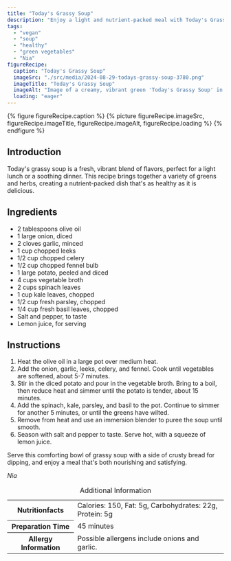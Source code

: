 ```yaml
---
title: "Today's Grassy Soup"
description: "Enjoy a light and nutrient-packed meal with Today's Grassy Soup, featuring a blend of greens and fresh herbs."
tags:
  - "vegan"
  - "soup"
  - "healthy"
  - "green vegetables"
  - "Nia"
figureRecipe: 
  caption: "Today's Grassy Soup"
  imageSrc: "./src/media/2024-08-29-todays-grassy-soup-3780.png"
  imageTitle: "Today's Grassy Soup"
  imageAlt: "Image of a creamy, vibrant green 'Today's Grassy Soup' in a simple bowl, with a spoon and a small vase of parsley and basil, on a minimalistic table under natural light."
  loading: "eager"
---
```


{% figure figureRecipe.caption %}
{% picture figureRecipe.imageSrc, figureRecipe.imageTitle, figureRecipe.imageAlt, figureRecipe.loading %}
{% endfigure %}

## Introduction

Today's grassy soup is a fresh, vibrant blend of flavors, perfect for a light lunch or a soothing dinner. This recipe brings together a variety of greens and herbs, creating a nutrient-packed dish that's as healthy as it is delicious.

## Ingredients

- 2 tablespoons olive oil
- 1 large onion, diced
- 2 cloves garlic, minced
- 1 cup chopped leeks
- 1/2 cup chopped celery
- 1/2 cup chopped fennel bulb
- 1 large potato, peeled and diced
- 4 cups vegetable broth
- 2 cups spinach leaves
- 1 cup kale leaves, chopped
- 1/2 cup fresh parsley, chopped
- 1/4 cup fresh basil leaves, chopped
- Salt and pepper, to taste
- Lemon juice, for serving

## Instructions

1. Heat the olive oil in a large pot over medium heat.
2. Add the onion, garlic, leeks, celery, and fennel. Cook until vegetables are softened, about 5-7 minutes.
3. Stir in the diced potato and pour in the vegetable broth. Bring to a boil, then reduce heat and simmer until the potato is tender, about 15 minutes.
4. Add the spinach, kale, parsley, and basil to the pot. Continue to simmer for another 5 minutes, or until the greens have wilted.
5. Remove from heat and use an immersion blender to puree the soup until smooth.
6. Season with salt and pepper to taste. Serve hot, with a squeeze of lemon juice.

Serve this comforting bowl of grassy soup with a side of crusty bread for dipping, and enjoy a meal that's both nourishing and satisfying.

*Nia*

<table><caption class='sr-only'>Additional Information</caption><tr><th>Nutritionfacts</th><td>Calories: 150, Fat: 5g, Carbohydrates: 22g, Protein: 5g&nbsp;</td></tr><tr><th>Preparation Time</th><td>45 minutes&nbsp;</td></tr><tr><th>Allergy Information</th><td>Possible allergens include onions and garlic.&nbsp;</td></tr></table>

